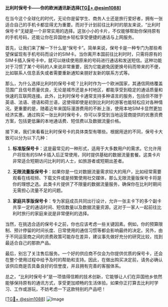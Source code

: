 **比利时保号卡——你的欧洲通讯新选择[[TG💪+ @esim1088](https://t.me/s/esim1088)]**

在当今这个全球化的时代，无论你是留学生、商务人士还是旅行爱好者，拥有一张适合自己的手机卡都显得尤为重要。而对于计划前往比利时的朋友来说，“比利时保号卡”无疑是一个非常实用的选择。这张小小的卡片，不仅能够帮助你保持原有的手机号码，还能让你在异国他乡轻松享受便捷的通话与上网服务。

首先，让我们来了解一下什么是“保号卡”。简单来说，保号卡是一种专门为那些希望保留现有手机号码而设计的SIM卡。当你离开本国前往比利时时，只需将原有的SIM卡插入保号卡中，就可以继续使用原来的号码进行通话和发送短信。这种功能对于习惯了某个号码的人来说非常重要，因为它能避免因更换号码而带来的不便，比如联系人信息丢失或者需要重新通知亲朋好友新的联系方式等。

那么，为什么选择比利时的保号卡呢？比利时作为一个欧洲国家，其通信网络覆盖范围广且信号质量优良，无论是城市还是乡村地区，都能享受到稳定的通话质量和快速的互联网连接。此外，比利时保号卡通常支持多种语言的服务，包括但不限于英语、法语、德语和荷兰语，这使得即使是初到比利时的游客也能轻松应对各种情况。更重要的是，随着近年来国际漫游费用的不断上涨，使用本地SIM卡显然更加经济实惠。通过购买一张比利时保号卡，你可以享受到当地运营商提供的优惠资费方案，包括更低廉的本地通话费、短信费以及数据流量价格。

接下来，我们来看看比利时保号卡的具体类型有哪些。根据用途的不同，保号卡大致可以分为以下几种：

1. **标准版保号卡**：这是最常见的一种形式，适用于大多数用户的需求。它允许用户将现有的SIM卡插入后正常使用，同时提供基础的数据流量套餐。这类卡片非常适合短期访问比利时的人士，如旅游者或短期出差者。
   
2. **无限流量版保号卡**：如果你是一位对数据流量需求较大的用户，比如经常需要观看在线视频、下载文件或是频繁使用社交媒体，那么无限流量版保号卡将是你的理想之选。此类卡片提供了不限量的数据流量服务，确保你在比利时期间无需担心流量不足的问题。
   
3. **家庭共享版保号卡**：专为家庭成员共同出行设计，允许一张主卡下的多个副卡共享一定的通话时间、短信数量以及数据流量资源。这对于一家人一起前往比利时旅行的家庭来说是非常便利的选择。

当然，在挑选合适的保号卡之前，你也应该考虑一些关键因素。例如，你的预算限制、预计停留的时间长度、日常使用的通信习惯等都会影响最终的决定。另外，由于不同运营商之间的资费政策可能存在差异，建议事先做好充分的研究比较，找到最适合自己的那款产品。

最后，别忘了关注售后服务。一个好的供应商不仅会为你提供优质的保号卡，还会在整个使用过程中给予及时的帮助和支持。因此，在做出购买决定前，请务必确认该供应商是否具备良好的信誉度，并且拥有完善的客服体系。

总之，“比利时保号卡”是一项值得信赖的技术创新，它能够让人们在异国他乡依然能够保持原有的通讯方式，享受更加顺畅的生活体验。如果你正打算去比利时学习、工作或游玩，不妨考虑一下这款特别的产品吧！

[[TG💪+ @esim1088](https://t.me/s/esim1088)] 
![Image](https://i.postimg.cc/4NQfJmqS/Snipaste-2025-05-13-00-14-12.png)